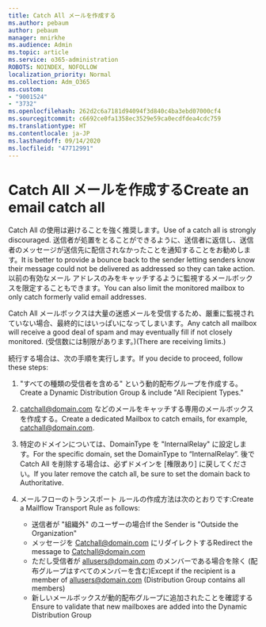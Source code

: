 ```yaml
---
title: Catch All メールを作成する
ms.author: pebaum
author: pebaum
manager: mnirkhe
ms.audience: Admin
ms.topic: article
ms.service: o365-administration
ROBOTS: NOINDEX, NOFOLLOW
localization_priority: Normal
ms.collection: Adm_O365
ms.custom:
- "9001524"
- "3732"
ms.openlocfilehash: 262d2c6a7181d94094f3d840c4ba3ebd07000cf4
ms.sourcegitcommit: c6692ce0fa1358ec3529e59ca0ecdfdea4cdc759
ms.translationtype: HT
ms.contentlocale: ja-JP
ms.lasthandoff: 09/14/2020
ms.locfileid: "47712991"
---
```

# <a name="create-an-email-catch-all"></a><span data-ttu-id="8eebe-102">Catch All メールを作成する</span><span class="sxs-lookup"><span data-stu-id="8eebe-102">Create an email catch all</span></span>

<span data-ttu-id="8eebe-103">Catch All の使用は避けることを強く推奨します。</span><span class="sxs-lookup"><span data-stu-id="8eebe-103">Use of a catch all is strongly discouraged.</span></span> <span data-ttu-id="8eebe-104">送信者が処置をとることができるように、送信者に返信し、送信者のメッセージが送信先に配信されなかったことを通知することをお勧めします。</span><span class="sxs-lookup"><span data-stu-id="8eebe-104">It is better to provide a bounce back to the sender letting senders know their message could not be delivered as addressed so they can take action.</span></span> <span data-ttu-id="8eebe-105">以前の有効なメール アドレスのみをキャッチするように監視するメールボックスを限定することもできます。</span><span class="sxs-lookup"><span data-stu-id="8eebe-105">You can also limit the monitored mailbox to only catch formerly valid email addresses.</span></span> 

<span data-ttu-id="8eebe-106">Catch All メールボックスは大量の迷惑メールを受信するため、厳重に監視されていない場合、最終的にはいっぱいになってしまいます。</span><span class="sxs-lookup"><span data-stu-id="8eebe-106">Any catch all mailbox will receive a good deal of spam and may eventually fill if not closely monitored.</span></span> <span data-ttu-id="8eebe-107">(受信数には制限があります。)</span><span class="sxs-lookup"><span data-stu-id="8eebe-107">(There are receiving limits.)</span></span> 

<span data-ttu-id="8eebe-108">続行する場合は、次の手順を実行します。</span><span class="sxs-lookup"><span data-stu-id="8eebe-108">If you decide to proceed, follow these steps:</span></span>

1. <span data-ttu-id="8eebe-109">"すべての種類の受信者を含める" という動的配布グループを作成する。</span><span class="sxs-lookup"><span data-stu-id="8eebe-109">Create a Dynamic Distribution Group & include "All Recipient Types."</span></span>

2. <span data-ttu-id="8eebe-110">catchall@domain.com などのメールをキャッチする専用のメールボックスを作成する。</span><span class="sxs-lookup"><span data-stu-id="8eebe-110">Create a dedicated Mailbox to catch emails, for example, catchall@domain.com.</span></span>

3. <span data-ttu-id="8eebe-111">特定のドメインについては、DomainType を "InternalRelay" に設定します。</span><span class="sxs-lookup"><span data-stu-id="8eebe-111">For the specific domain, set the DomainType to “InternalRelay”.</span></span> <span data-ttu-id="8eebe-112">後で Catch All を削除する場合は、必ずドメインを [権限あり] に戻してください。</span><span class="sxs-lookup"><span data-stu-id="8eebe-112">If you later remove the catch all, be sure to set the domain back to Authoritative.</span></span>

4. <span data-ttu-id="8eebe-113">メールフローのトランスポート ルールの作成方法は次のとおりです:</span><span class="sxs-lookup"><span data-stu-id="8eebe-113">Create a Mailflow Transport Rule as follows:</span></span>

    - <span data-ttu-id="8eebe-114">送信者が "組織外" のユーザーの場合</span><span class="sxs-lookup"><span data-stu-id="8eebe-114">If the Sender is "Outside the Organization"</span></span>
    - <span data-ttu-id="8eebe-115">メッセージを Catchall@domain.com にリダイレクトする</span><span class="sxs-lookup"><span data-stu-id="8eebe-115">Redirect the message to Catchall@domain.com</span></span>
    - <span data-ttu-id="8eebe-116">ただし受信者が allusers@domain.com のメンバーである場合を除く (配布グループはすべてのメンバーを含む)</span><span class="sxs-lookup"><span data-stu-id="8eebe-116">Except if the recipient is a member of allusers@domain.com (Distribution Group contains all members)</span></span>
    - <span data-ttu-id="8eebe-117">新しいメールボックスが動的配布グループに追加されたことを確認する</span><span class="sxs-lookup"><span data-stu-id="8eebe-117">Ensure to validate that new mailboxes are added into the Dynamic Distribution Group</span></span>
